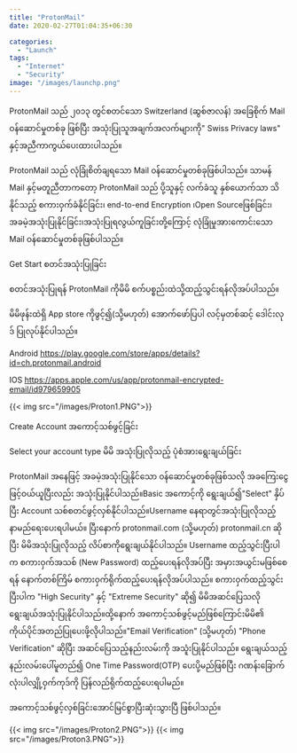 ```yaml
---
title: "ProtonMail"
date: 2020-02-27T01:04:35+06:30

categories: 
  - "Launch"
tags:
  - "Internet"
  - "Security"
image: "/images/launchp.png"
---
```

ProtonMail သည် ၂၀၁၃ တွင်စတင်သော Switzerland (ဆွစ်ဇာလန်) အခြေစိုက် Mail ဝန်ဆောင်မှုတစ်ခု ဖြစ်ပြီး အသုံးပြုသူအချက်အလက်များကို" Swiss Privacy laws"  နှင့်အညီကာကွယ်ပေးထားပါသည်။
<!--more-->
ProtonMail သည် လုံခြုံစိတ်ချရသော Mail ၀န်ဆောင်မှုတစ်ခုဖြစ်ပါသည်။ သာမန် Mail နှင့်မတူညီတာကတော့ ProtonMail သည် ပို့သူနှင့် လက်ခံသူ နှစ်ယောက်သာ သိနိုင်သည့် စကားဝှက်ခံနိုင်ခြင်း၊ end-to-end Encryption ၊Open Sourceဖြစ်ခြင်း၊အခမဲ့အသုံးပြုနိုင်ခြင်း၊အသုံးပြုရလွယ်ကူခြင်းတို့ကြောင့်  လုံခြုံမှုအားကောင်းသော Mail ဝန်ဆောင်မှုတစ်ခုဖြစ်ပါသည်။

Get Start 
စတင်အသုံးပြုခြင်း

စတင်အသုံးပြုရန် ProtonMail ကိုမိမိ စက်ပစ္စည်းထဲသို့ထည့်သွင်းရန်လိုအပ်ပါသည်။ 

မိမိဖုန်းထဲရှိ App store ကိုဖွင့်၍(သို့မဟုတ်) အောက်ဖော်ပြပါ လင့်မှတစ်ဆင့် ဒေါင်းလုဒ် ပြုလုပ်နိုင်ပါသည်။ 

Android
https://play.google.com/store/apps/details?id=ch.protonmail.android

IOS 
https://apps.apple.com/us/app/protonmail-encrypted-email/id979659905

{{< img src="/images/Proton1.PNG">}}

Create Account အကောင့်သစ်ဖွင့်ခြင်း

Select your account type မိမိ အသုံးပြုလိုသည့် ပုံစံအားရွေးချယ်ခြင်း 

‌ProtonMail အနေဖြင့် အခမဲ့အသုံးပြုနိုင်သော ၀န်ဆောင်မှုတစ်ခုဖြစ်သလို အခကြေးငွေဖြင့်ဝယ်ယူပြီးလည်း အသုံးပြုနိုင်ပါသည်။Basic အကောင့်ကို ရွေးချယ်၍"Select" နှိပ်ပြီး 
Account သစ်စတင်ဖွင့်လှစ်နိုင်ပါသည်။Username နေရာတွင်အသုံးပြုလိုသည့် နာမည်ရေးပေးရပါမယ်။ ပြီးနောက် protonmail.com (သို့မဟုတ်) protonmail.cn ဆိုပြီး မိမိအသုံးပြုလိုသည့် လိပ်စာကိုရွေးချယ်နိုင်ပါသည်။ Username ထည့်သွင်းပြီးပါက စကားဝှက်အသစ် (New Password) ထည့်ပေးရန်လိုအပ်ပြီး အမှားအယွင်းမဖြစ်စေရန် နောက်တစ်ကြိမ် စကားဝှက်ရိုက်ထည့်ပေးရန်လိုအပ်ပါသည်။ စကားဝှက်ထည့်သွင်းပြီးပါက "High Security" နှင့် "Extreme Security" ဆို၍ မိမိအဆင်ပြေသလို ရွေးချယ်အသုံးပြုနိုင်ပါသည်။ထို့နောက် အကောင့်သစ်ဖွင့်မည်ဖြစ်ကြောင်းမိမိ၏ ကိုယ်ပိုင်အတည်ပြုပေးဖို့လိုပါသည်။"Email Verification" (သို့မဟုတ်) "Phone Verification" ဆိုပြီး အဆင်ပြေသည့်နည်းလမ်းကို အသူံးပြုနိုင်ပါသည်။ ရွေးချယ်‌သည့်နည်းလမ်းပေါ်မူတည်၍ One Time Password(OTP) ပေးပို့မည်ဖြစ်ပြီး ဂဏန်းခြောက်လုံးပါလျှို့ဝှက်ကုဒ်ကို ပြန်လည်ရိုက်ထည့်ပေးရပါမည်။ 

အကောင့်သစ်ဖွင့်လှစ်ခြင်းအောင်မြင်စွာပြီးဆုံးသွားပြီ ဖြစ်ပါသည်။


{{< img src="/images/Proton2.PNG">}}
{{< img src="/images/Proton3.PNG">}}
